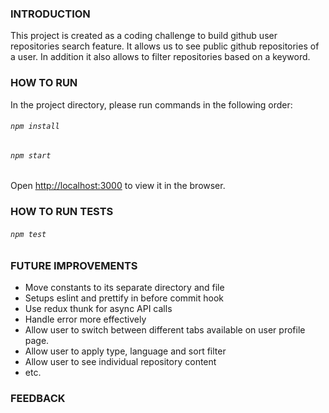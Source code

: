 ### INTRODUCTION
This project is created as a coding challenge to build github user repositories search feature. It allows us to see public github repositories of a user. In addition it also allows to filter repositories based on a keyword.

### HOW TO RUN

In the project directory, please run commands in the following order:
###### `npm install`

###### `npm start`

Open [http://localhost:3000](http://localhost:3000) to view it in the browser.

### HOW TO RUN TESTS

###### `npm test`

### FUTURE IMPROVEMENTS

- Move constants to its separate directory and file
- Setups eslint and prettify in before commit hook
- Use redux thunk for async API calls
- Handle error more effectively
- Allow user to switch between different tabs available on user profile page.
- Allow user to apply type, language and sort filter
- Allow user to see individual repository content
- etc.

### FEEDBACK

